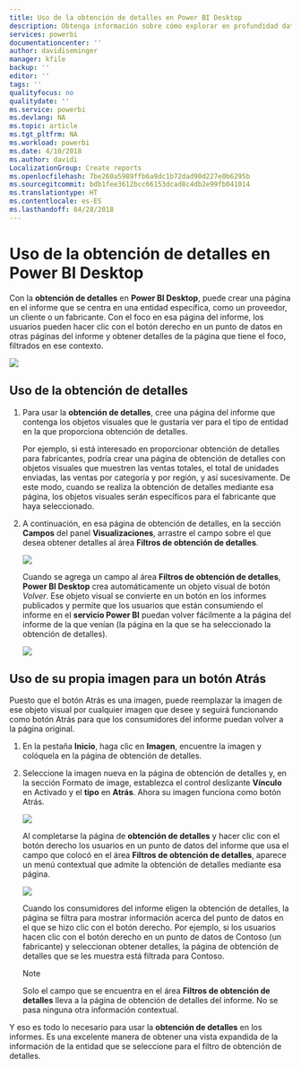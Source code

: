 ```yaml
---
title: Uso de la obtención de detalles en Power BI Desktop
description: Obtenga información sobre cómo explorar en profundidad datos en una nueva página del informe en Power BI Desktop
services: powerbi
documentationcenter: ''
author: davidiseminger
manager: kfile
backup: ''
editor: ''
tags: ''
qualityfocus: no
qualitydate: ''
ms.service: powerbi
ms.devlang: NA
ms.topic: article
ms.tgt_pltfrm: NA
ms.workload: powerbi
ms.date: 4/10/2018
ms.author: davidi
LocalizationGroup: Create reports
ms.openlocfilehash: 7be260a5989ffb6a9dc1b72dad90d227e0b6295b
ms.sourcegitcommit: bdb1fee3612bcc66153dcad8c4db2e99fb041014
ms.translationtype: HT
ms.contentlocale: es-ES
ms.lasthandoff: 04/28/2018
---
```

# <a name="use-drillthrough-in-power-bi-desktop"></a>Uso de la obtención de detalles en Power BI Desktop
Con la **obtención de detalles** en **Power BI Desktop**, puede crear una página en el informe que se centra en una entidad específica, como un proveedor, un cliente o un fabricante. Con el foco en esa página del informe, los usuarios pueden hacer clic con el botón derecho en un punto de datos en otras páginas del informe y obtener detalles de la página que tiene el foco, filtrados en ese contexto.

![](media/desktop-drillthrough/drillthrough_01.png)

## <a name="using-drillthrough"></a>Uso de la obtención de detalles
1. Para usar la **obtención de detalles**, cree una página del informe que contenga los objetos visuales que le gustaría ver para el tipo de entidad en la que proporciona obtención de detalles. 

    Por ejemplo, si está interesado en proporcionar obtención de detalles para fabricantes, podría crear una página de obtención de detalles con objetos visuales que muestren las ventas totales, el total de unidades enviadas, las ventas por categoría y por región, y así sucesivamente. De este modo, cuando se realiza la obtención de detalles mediante esa página, los objetos visuales serán específicos para el fabricante que haya seleccionado.

2. A continuación, en esa página de obtención de detalles, en la sección **Campos** del panel **Visualizaciones**, arrastre el campo sobre el que desea obtener detalles al área **Filtros de obtención de detalles**.

    ![](media/desktop-drillthrough/drillthrough_02.png)

    Cuando se agrega un campo al área **Filtros de obtención de detalles**, **Power BI Desktop** crea automáticamente un objeto visual de botón *Volver*. Ese objeto visual se convierte en un botón en los informes publicados y permite que los usuarios que están consumiendo el informe en el **servicio Power BI** puedan volver fácilmente a la página del informe de la que venían (la página en la que se ha seleccionado la obtención de detalles).

    ![](media/desktop-drillthrough/drillthrough_03.png)

## <a name="use-your-own-image-for-a-back-button"></a>Uso de su propia imagen para un botón Atrás    
 Puesto que el botón Atrás es una imagen, puede reemplazar la imagen de ese objeto visual por cualquier imagen que desee y seguirá funcionando como botón Atrás para que los consumidores del informe puedan volver a la página original.

1. En la pestaña **Inicio**, haga clic en **Imagen**, encuentre la imagen y colóquela en la página de obtención de detalles.
2. Seleccione la imagen nueva en la página de obtención de detalles y, en la sección Formato de image, establezca el control deslizante **Vínculo** en Activado y el **tipo** en **Atrás**. Ahora su imagen funciona como botón Atrás.

    ![](media/desktop-drillthrough/drillthrough_05.png)

    Al completarse la página de **obtención de detalles** y hacer clic con el botón derecho los usuarios en un punto de datos del informe que usa el campo que colocó en el área **Filtros de obtención de detalles**, aparece un menú contextual que admite la obtención de detalles mediante esa página.

    ![](media/desktop-drillthrough/drillthrough_04.png)

    Cuando los consumidores del informe eligen la obtención de detalles, la página se filtra para mostrar información acerca del punto de datos en el que se hizo clic con el botón derecho. Por ejemplo, si los usuarios hacen clic con el botón derecho en un punto de datos de Contoso (un fabricante) y seleccionan obtener detalles, la página de obtención de detalles que se les muestra está filtrada para Contoso.

    > [!NOTE]
    > Solo el campo que se encuentra en el área **Filtros de obtención de detalles** lleva a la página de obtención de detalles del informe. No se pasa ninguna otra información contextual.
    > 
    > 

Y eso es todo lo necesario para usar la **obtención de detalles** en los informes. Es una excelente manera de obtener una vista expandida de la información de la entidad que se seleccione para el filtro de obtención de detalles.

